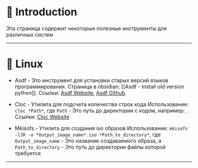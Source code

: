 # 📖 Introduction

Эта страница содержит некоторые полезные инструменты для различных систем

---

# 🐧 Linux

- Asdf - Это инструмент для установки старых версий языков программирования.
  Страница в obsidian: [[Asdf - Install old version python]].
  Ссылки: [Asdf Website](https://asdf-vm.com), [Asdf Github](https://github.com/asdf-vm/asdf.git).

- Cloc - Утилита для подсчета количества строк кода
  Использование: `cloc *Path*`, где `Path` - Это путь до директории с кодом, например: `.`
  Ссылки: [Cloc Website](https://cloc.sourceforge.net)

- Mkisofs - Утилита для создания iso образов
  Использование: `mkisofs -lJR -o *Output_image_name*.iso *Path_to_directory*`, где `Output_image_name` - Это название создаваемого образа, а `Path_to_directory` - Это путь до директории файлы которой требуется 

---
